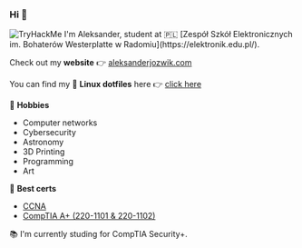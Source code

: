 ### Hi 👋
<img src="https://tryhackme-badges.s3.amazonaws.com/a.jozwik.png?" alt="TryHackMe">
I'm Aleksander, student at 🇵🇱 [Zespół Szkół Elektronicznych im. Bohaterów Westerplatte w Radomiu](https://elektronik.edu.pl/).

Check out my **website** 👉 [aleksanderjozwik.com](http://www.aleksanderjozwik.com)

You can find my 🐧 **Linux dotfiles** here 👉 [click here](https://github.com/jozwikaleksander/dotfiles)

🎨 **Hobbies**
- Computer networks
- Cybersecurity
- Astronomy
- 3D Printing
- Programming
- Art

📜 **Best certs**
- [CCNA](https://www.credly.com/badges/55999a78-c56a-4253-968f-d764c438f61d)
- [CompTIA A+ (220-1101 & 220-1102)](https://www.credly.com/badges/cd67a953-509a-4cbd-9526-7edea223f7dd)

📚 I'm currently studing for CompTIA Security+.

